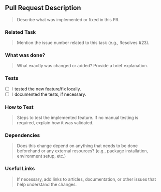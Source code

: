 ## Pull Request Description

> Describe what was implemented or fixed in this PR.

### Related Task
> Mention the issue number related to this task (e.g., Resolves #23).

### What was done?
> What exactly was changed or added? Provide a brief explanation.

### Tests
- [ ] I tested the new feature/fix locally.
- [ ] I documented the tests, if necessary.

### How to Test
> Steps to test the implemented feature. If no manual testing is required, explain how it was validated.

### Dependencies
> Does this change depend on anything that needs to be done beforehand or any external resources? (e.g., package installation, environment setup, etc.)

### Useful Links
> If necessary, add links to articles, documentation, or other issues that help understand the changes.
